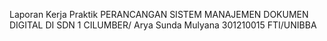 Laporan Kerja Praktik
PERANCANGAN SISTEM MANAJEMEN DOKUMEN DIGITAL DI SDN 1 CILUMBER/
Arya Sunda Mulyana
301210015
FTI/UNIBBA
